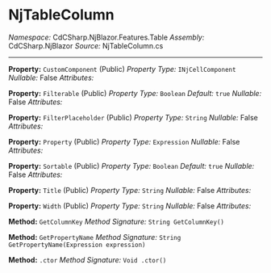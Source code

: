 # NjTableColumn

*Namespace:* CdCSharp.NjBlazor.Features.Table
*Assembly:* CdCSharp.NjBlazor
*Source:* NjTableColumn.cs


---

**Property:** `CustomComponent` (Public)
*Property Type:* `INjCellComponent`
*Nullable:* False
*Attributes:* 


**Property:** `Filterable` (Public)
*Property Type:* `Boolean`
*Default:* `true`
*Nullable:* False
*Attributes:* 


**Property:** `FilterPlaceholder` (Public)
*Property Type:* `String`
*Nullable:* False
*Attributes:* 


**Property:** `Property` (Public)
*Property Type:* `Expression`
*Nullable:* False
*Attributes:* 


**Property:** `Sortable` (Public)
*Property Type:* `Boolean`
*Default:* `true`
*Nullable:* False
*Attributes:* 


**Property:** `Title` (Public)
*Property Type:* `String`
*Nullable:* False
*Attributes:* 


**Property:** `Width` (Public)
*Property Type:* `String`
*Nullable:* False
*Attributes:* 


**Method:** `GetColumnKey`
*Method Signature:* `String GetColumnKey()`


**Method:** `GetPropertyName`
*Method Signature:* `String GetPropertyName(Expression expression)`


**Method:** `.ctor`
*Method Signature:* `Void .ctor()`

